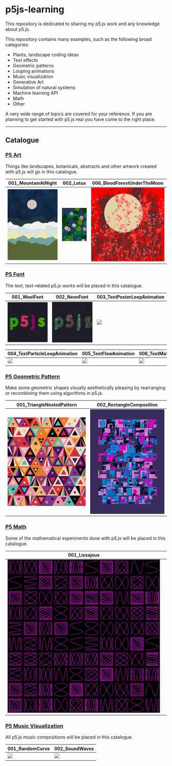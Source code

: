 # p5js-learning

This repository is dedicated to sharing my p5.js work and any knowledge about p5.js.

This repository contains many examples, such as the following broad categories:

- Plants, landscape coding ideas
- Text effects
- Geometric patterns
- Looping animations
- Music visualization
- Generative Art
- Simulation of natural systems
- Machine learning API
- Math
- Other

A very wide range of topics are covered for your reference. If you are planning to get started with p5.js real you have come to the right place.

---

## Catalogue

### [P5 Art](./P5_Art/README.md)

Things like landscapes, botanicals, abstracts and other artwork created with p5.js will go in this catalogue.

| 001_MountainAtNight                           | 002_Lotus                           | 006_BloodForestUnderTheMoon                           |
| --------------------------------------------- | ----------------------------------- | ----------------------------------------------------- |
| ![](./P5_Art/001_MountainAtNight/preview.png) | ![](./P5_Art/002_Lotus/preview.png) | ![](./P5_Art/006_BloodForestUnderTheMoon/preview.png) |

### [P5 Font](./P5_Font/README.md)

The text, text-related p5.js works will be placed in this catalogue.

| 001_WoolFont                            | 002_NeonFont                            | 003_TextPosterLoopAnimation                            |
| --------------------------------------- | --------------------------------------- | ------------------------------------------------------ |
| ![](./P5_Font/001_WoolFont/preview.png) | ![](./P5_Font/002_NeonFont/preview.png) | ![](./P5_Font/003_TextPosterLoopAnimation/preview.gif) |

| 004_TextParticleLoopAnimation                            | 005_TextFlowAnimation                            | 006_TextMatrixAnimation                            |
| -------------------------------------------------------- | ------------------------------------------------ | -------------------------------------------------- |
| ![](./P5_Font/004_TextParticleLoopAnimation/preview.gif) | ![](./P5_Font/005_TextFlowAnimation/preview.gif) | ![](./P5_Font/006_TextMatrixAnimation/preview.gif) |

### [P5 Geometric Pattern](./P5_Geometric_Pattern/README.md)

Make some geometric shapes visually aesthetically pleasing by rearranging or recombining them using algorithms in p5.js.

| 001_TriangleNestedPattern                                         | 002_RectangleComposition                                         |
| ----------------------------------------------------------------- | ---------------------------------------------------------------- |
| ![](./P5_Geometric_Pattern/001_TriangleNestedPattern/preview.png) | ![](./P5_Geometric_Pattern/002_RectangleComposition/preview.png) |

### [P5 Math](./P5_Math/README.md)

Some of the mathematical experiments done with p5.js will be placed in this catalogue.

| 001_Lissajous                            |     |
| ---------------------------------------- | --- |
| ![](./P5_Math/001_Lissajous/preview.png) |     |

### [P5 Music Visualization](./P5_Music_Visualization/README.md)

All p5.js music compositions will be placed in this catalogue.

| 001_RandomCurve                                           | 002_SoundWaves                                           |
| --------------------------------------------------------- | -------------------------------------------------------- |
| ![](./P5_Music_Visualization/001_RandomCurve/preview.gif) | ![](./P5_Music_Visualization/002_SoundWaves/preview.gif) |
